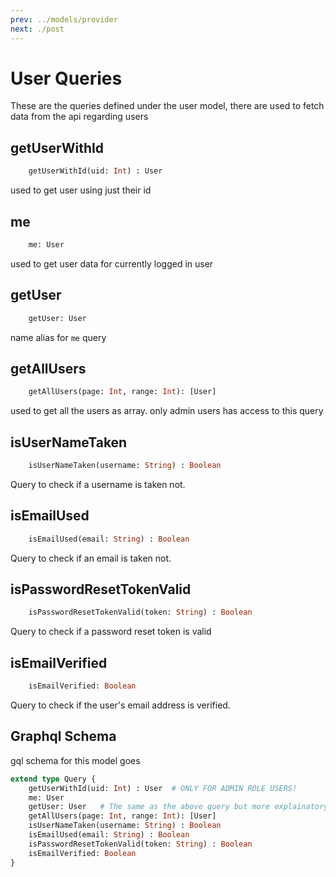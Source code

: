 ```yaml
---
prev: ../models/provider
next: ./post
---
```


# User Queries
These are the queries defined under the user model, there are used to fetch data from the api regarding users

## getUserWithId
```graphql
    getUserWithId(uid: Int) : User
```
used to get user using just their id

## me
```graphql
    me: User
```
used to get user data for currently logged in user

## getUser
```graphql
    getUser: User
```
name alias for `me` query

## getAllUsers
```graphql
    getAllUsers(page: Int, range: Int): [User]
```
used to get all the users as array. only admin users has access to this query

## isUserNameTaken
```graphql
    isUserNameTaken(username: String) : Boolean
```
Query to check if a username is taken not.

## isEmailUsed
```graphql
    isEmailUsed(email: String) : Boolean
```
Query to check if an email is taken not.

## isPasswordResetTokenValid
```graphql
    isPasswordResetTokenValid(token: String) : Boolean
```
Query to check if a password reset token is valid

## isEmailVerified
```graphql
    isEmailVerified: Boolean
```
Query to check if the user's email address is verified.

## Graphql Schema
gql schema for this model goes 
```graphql
extend type Query {
    getUserWithId(uid: Int) : User  # ONLY FOR ADMIN ROLE USERS!
    me: User
    getUser: User   # The same as the above query but more explainatory naming
    getAllUsers(page: Int, range: Int): [User]
    isUserNameTaken(username: String) : Boolean
    isEmailUsed(email: String) : Boolean
    isPasswordResetTokenValid(token: String) : Boolean
    isEmailVerified: Boolean
}
```
